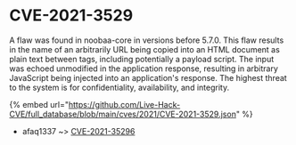# CVE-2021-3529

A flaw was found in noobaa-core in versions before 5.7.0. This flaw results in the name of an arbitrarily URL being copied into an HTML document as plain text between tags, including potentially a payload script. The input was echoed unmodified in the application response, resulting in arbitrary JavaScript being injected into an application's response. The highest threat to the system is for confidentiality, availability, and integrity.

{% embed url="https://github.com/Live-Hack-CVE/full_database/blob/main/cves/2021/CVE-2021-3529.json" %}


* afaq1337 ~> [CVE-2021-35296](https://zeste.alice-snow.ru/2021/database/cve-2021-3529/cve-2021-35296-afaq1337)